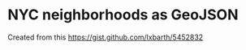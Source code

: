 NYC neighborhoods as GeoJSON
============================

Created from this https://gist.github.com/lxbarth/5452832
